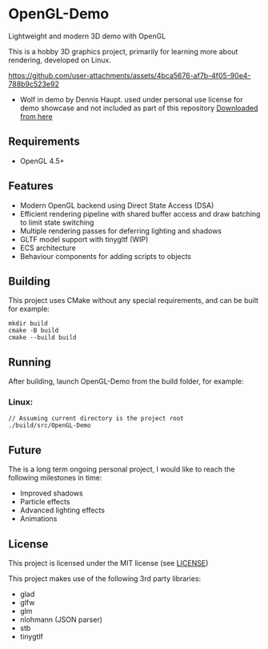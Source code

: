 # OpenGL-Demo
Lightweight and modern 3D demo with OpenGL

This is a hobby 3D graphics project, primarily for learning more about rendering, developed on Linux.

https://github.com/user-attachments/assets/4bca5676-af7b-4f05-90e4-788b9c523e92

* Wolf in demo by Dennis Haupt. used under personal use license for demo showcase and not included as part of this repository
[Downloaded from here](https://free3d.com/3d-model/wolf-rigged-and-game-ready-42808.html)

## Requirements
- OpenGL 4.5+

## Features
- Modern OpenGL backend using Direct State Access (DSA)
- Efficient rendering pipeline with shared buffer access and draw batching to limit state switching
- Multiple rendering passes for deferring lighting and shadows
- GLTF model support with tinygltf (WIP)
- ECS architecture
- Behaviour components for adding scripts to objects

## Building
This project uses CMake without any special requirements, and can be built for example:
```
mkdir build
cmake -B build
cmake --build build
```

## Running
After building, launch OpenGL-Demo from the build folder, for example:

### Linux:
```
// Assuming current directory is the project root
./build/src/OpenGL-Demo
```

## Future
The is a long term ongoing personal project, I would like to reach the following milestones in time:
- Improved shadows
- Particle effects
- Advanced lighting effects
- Animations


## License
This project is licensed under the MIT license (see [LICENSE](LICENSE))

This project makes use of the following 3rd party libraries:
- glad
- glfw
- glm
- nlohmann (JSON parser)
- stb
- tinygtlf
